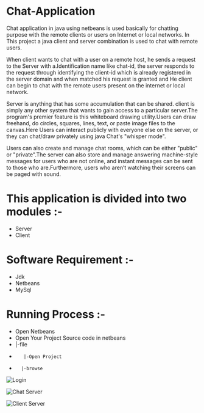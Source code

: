 # Chat-Application

Chat application in java using netbeans is used basically for chatting purpose with the remote clients or users on Internet or local networks. In This project a java client and server combination is used to chat with remote users.

When client wants to chat with a user on a remote host, he sends a request to the Server with a.Identification name like chat-id, the server responds to the request through identifying the client-id which is already registered in the server domain and when matched his request is granted and He client can begin to chat with the remote users present on the internet or local network.

Server is anything that has some accumulation that can be shared. client is simply any other system that wants to gain access to a particular server.The program's premier feature is this whiteboard drawing utility.Users can draw freehand, do circles, squares, lines, text, or paste image files to the canvas.Here Users can interact publicly with everyone else on the server, or they can chat/draw privately using java Chat's "whisper mode".

Users can also create and manage chat rooms, which can be either "public" or "private".The server can also store and manage answering machine-style messages for users who are not online, and instant messages can be sent to those who are.Furthermore, users who aren’t watching their screens can be paged with sound. 


# This application is divided into two modules :-

- Server
- Client

# Software Requirement :-

- Jdk
- Netbeans
- MySql

# Running Process :-

- Open Netbeans
- Open Your Project Source code in netbeans
- 	|-file
- 	     |-Open Project
- 		|-browse

![Login](https://github.com/anmol2517/Chat-Application/assets/110680449/e6296df9-b909-48eb-8df9-935283e85fc1)


![Chat Server](https://github.com/anmol2517/Chat-Application/assets/110680449/12ed660a-f9d5-4a5a-824e-2d6fdede17ac)

![Client Server](https://github.com/anmol2517/Chat-Application/assets/110680449/97e386a6-0f00-4cc3-a4a7-2444bb701e1c)

